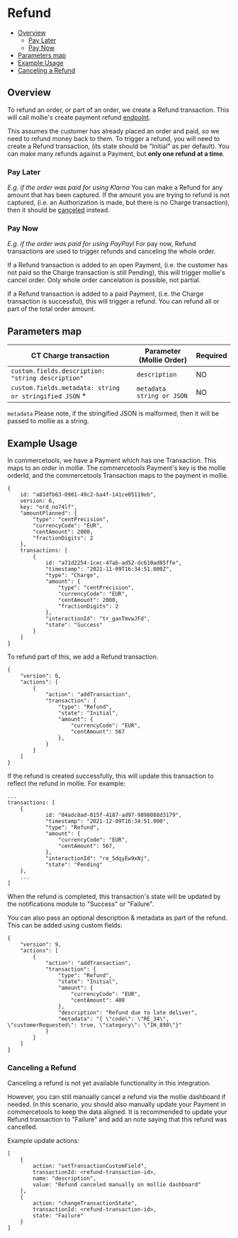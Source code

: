 # Refund

* [Overview](#overview)
  + [Pay Later](#pay-later)
  + [Pay Now](#pay-now)
* [Parameters map](#parameters-map)
* [Example Usage](#example-usage)
* [Canceling a Refund](#canceling-a-refund)

## Overview

To refund an order, or part of an order, we create a Refund transaction. This will call mollie's create payment refund [endpoint](https://docs.mollie.com/reference/v2/refunds-api/create-payment-refund). 

This assumes the customer has already placed an order and paid, so we need to refund money back to them. To trigger a refund, you will need to create a Refund transaction, (its state should be "Initial" as per default). You can make many refunds against a Payment, but **only one refund at a time**. 

### Pay Later

_E.g. if the order was paid for using Klarna_
You can make a Refund for any amount that has been captured. If the amount you are trying to refund is not captured, (i.e. an Authorization is made, but there is no Charge transaction), then it should be [canceled](./CancelOrder.md) instead.

### Pay Now

_E.g. if the order was paid for using PayPayl_
For pay now, Refund transactions are used to trigger refunds and canceling the whole order. 

If a Refund transaction is added to an open Payment, (i.e. the customer has not paid so the Charge transaction is still Pending), this will trigger mollie's cancel order. Only whole order cancelation is possible, not partial.

If a Refund transaction is added to a paid Payment, (i.e. the Charge transaction is successful), this will trigger a refund. You can refund all or part of the total order amount.

## Parameters map

| CT Charge transaction                                  | Parameter (Mollie Order)                     | Required |
|--------------------------------------------------------|----------------------------------------------|----------|
| `custom.fields.description: "string description"`      | `description`                                | NO       |
| `custom.fields.metadata: string or stringified JSON` * | `metadata  string or JSON`                   | NO       |

`metadata` Please note, if the stringified JSON is malformed, then it will be passed to mollie as a string. 

## Example Usage

In commercetools, we have a Payment which has one Transaction. This maps to an order in mollie. The commercetools Payment's key is the mollie orderId, and the commercetools Transaction maps to the payment in mollie.

```
{
    id: "a81dfb63-0901-49c2-ba4f-141ce05119eb",
    version: 6,
    key: "ord_no74lf",
    "amountPlanned": {
        "type": "centPrecision",
        "currencyCode": "EUR",
        "centAmount": 2000,
        "fractionDigits": 2
    },
    transactions: [
        {
            id: "a71d2254-1cec-47ab-ad52-dc610ad85ffe",
            "timestamp": "2021-11-09T16:34:51.000Z",
            "type": "Charge",
            "amount": {
                "type": "centPrecision",
                "currencyCode": "EUR",
                "centAmount": 2000,
                "fractionDigits": 2
            },
            "interactionId": "tr_ganTmvwJFd",
            "state": "Success"
        }
    ]
}
```

To refund part of this, we add a Refund transaction.

```
{
    "version": 6,
    "actions": [
        {
            "action": "addTransaction",
            "transaction": {
                "type": "Refund",
                "state": "Initial",
                "amount": {
                    "currencyCode": "EUR",
                    "centAmount": 567
                },
            }
        }
    ]
}
```

If the refund is created successfully, this will update this transaction to reflect the refund in mollie. For example:

```
...
transactions: [
    {
            id: "04adc8ad-015f-4187-ad97-9898088d3179",
            "timestamp": "2021-12-09T16:34:51.000",
            "type": "Refund",
            "amount": {
                "currencyCode": "EUR",
                "centAmount": 567,
            },
            "interactionId": "re_5dqyEw9xNj",
            "state": "Pending"
    },
    ...
]
```

When the refund is completed, this transaction's state will be updated by the notifications module to "Success" or "Failure". 

You can also pass an optional description & metadata as part of the refund. This can be added using custom fields: 

```
{
    "version": 9,
    "actions": [
        {
            "action": "addTransaction",
            "transaction": {
                "type": "Refund",
                "state": "Initial",
                "amount": {
                    "currencyCode": "EUR",
                    "centAmount": 400
                },
                "description": "Refund due to late deliver",
                "metadata": "{ \"code\": \"RE_34\", \"customerRequested\": true, \"category\": \"IH_890\"}"
            }
        }
    ]
}
```

### Canceling a Refund

Canceling a refund is not yet available functionality in this integration. 

However, you can still manually cancel a refund via the mollie dashboard if needed. In this scenario, you should also manually update your Payment in commercetools to keep the data aligned. It is recommended to update your Refund transaction to "Failure" and add an note saying that this refund was cancelled. 

Example update actions: 

```
[
    {
        action: "setTransactionCustomField",
        transactionId: <refund-transaction-id>,
        name: "description",
        value: "Refund canceled manually on mollie dashboard"
    },
    {
        action: "changeTransactionState",
        transactionId: <refund-transaction-id>,
        state: "Failure"
    }
]
```
